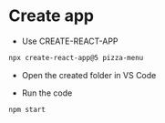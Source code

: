 # Create app
- Use CREATE-REACT-APP
```bash
npx create-react-app@5 pizza-menu
```

- Open the created folder in VS Code

- Run the code
```bash
npm start
```

